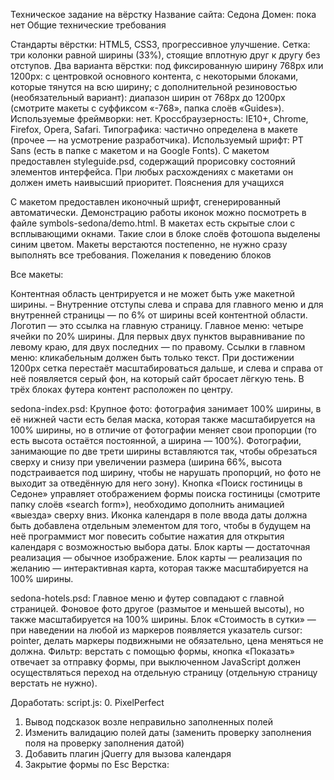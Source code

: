 Техническое задание на вёрстку
Название сайта: Седона
Домен: пока нет
Общие технические требования

Стандарты вёрстки: HTML5, CSS3, прогрессивное улучшение.
Сетка: три колонки равной ширины (33%), стоящие вплотную друг к другу без отступов.
Два варианта вёрстки:
под фиксированную ширину 768px или 1200px: с центровкой основного контента, с некоторыми блоками, которые тянутся на всю ширину;
с дополнительной резиновостью (необязательный вариант): диапазон ширин от 768px до 1200px (смотрите макеты с суффиксом «-768», папка слоёв «Guides»).
Используемые фреймворки: нет.
Кроссбраузерность: IE10+, Chrome, Firefox, Opera, Safari.
Типографика: частично определена в макете (прочее — на усмотрение разработчика).
Используемый шрифт: PT Sans (есть в папке с макетом и на Google Fonts).
С макетом предоставлен styleguide.psd, содержащий прорисовку состояний элементов интерфейса. При любых расхождениях с макетами он должен иметь наивысший приоритет.
Пояснения для учащихся

С макетом предоставлен иконочный шрифт, сгенерированный автоматически. Демонстрацию работы иконок можно посмотреть в файле symbols-sedona/demo.html.
В макетах есть скрытые слои с всплывающими окнами. Такие слои в блоке слоёв фотошопа выделены синим цветом.
Макеты верстаются постепенно, не нужно сразу выполнять все требования.
Пожелания к поведению блоков

Все макеты:

Контентная область центрируется и не может быть уже макетной ширины. – Внутренние отступы слева и справа для главного меню и для внутренней страницы — по 6% от ширины всей контентной области.
Логотип — это ссылка на главную страницу.
Главное меню: четыре ячейки по 20% ширины. Для первых двух пунктов выравнивание по левому краю, для двух последних — по правому.
Ссылки в главном меню: кликабельным должен быть только текст.
При достижении 1200px сетка перестаёт масштабироваться дальше, и слева и справа от неё появляется серый фон, на который сайт бросает лёгкую тень.
В трёх блоках футера контент расположен по центру.

sedona-index.psd:
Крупное фото: фотография занимает 100% ширины, в её нижней части есть белая маска, которая также масштабируется на 100% ширины, но в отличие от фотографии меняет свои пропорции (то есть высота остаётся постоянной, а ширина — 100%).
Фотографии, занимающие по две трети ширины вставляются так, чтобы обрезаться сверху и снизу при увеличении размера (ширина 66%, высота подстраивается под ширину, чтобы не нарушать пропорций, но фото не выходит за отведённую для него зону).
Кнопка «Поиск гостиницы в Седоне» управляет отображением формы поиска гостиницы (смотрите папку слоёв «search form»), необходимо дополнить анимацией «выезда» сверху вниз.
Иконка календаря в поле ввода даты должна быть добавлена отдельным элементом для того, чтобы в будущем на неё программист мог повесить событие нажатия для открытия календаря с возможностью выбора даты.
Блок карты — достаточная реализация — обычное изображение.
Блок карты — реализация по желанию — интерактивная карта, которая также масштабируется на 100% ширины.

sedona-hotels.psd:
Главное меню и футер совпадают с главной страницей.
Фоновое фото другое (размытое и меньшей высоты), но также масштабируется на 100% ширины.
Блок «Стоимость в сутки» — при наведении на любой из маркеров появляется указатель cursor: pointer, делать маркеры подвижными не обязательно, цена меняться не должна.
Фильтр: верстать с помощью формы, кнопка «Показать» отвечает за отправку формы, при выключенном JavaScript должен осуществляться переход на отдельную страницу (отдельную страницу верстать не нужно).


Доработать:
script.js:
0. PixelPerfect
1. Вывод подсказок возле неправильно заполненных полей
2. Изменить валидацию полей даты (заменить проверку заполнения поля на проверку заполнения датой)
3. Добавить плагин jQuerry для вызова календаря
4. Закрытие формы по Esc
Верстка:

